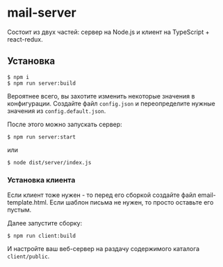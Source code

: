 # mail-server

Состоит из двух частей: сервер на Node.js и клиент на TypeScript + react-redux.

## Установка
```
$ npm i
$ npm run server:build
```

Вероятнее всего, вы захотите изменить некоторые значения в конфигурации.
Создайте файл `config.json` и переопределите нужные значения из `config.default.json`.

После этого можно запускать сервер:
```
$ npm run server:start
```
или
```
$ node dist/server/index.js
```

### Установка клиента

Если клиент тоже нужен - то перед его сборкой создайте файл email-template.html.
Если шаблон письма не нужен, то просто оставьте его пустым.

Далее запустите сборку:
```
$ npm run client:build
```

И настройте ваш веб-сервер на раздачу содержимого каталога `client/public`.
